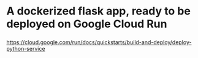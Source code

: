 # A dockerized flask app, ready to be deployed on Google Cloud Run
###
https://cloud.google.com/run/docs/quickstarts/build-and-deploy/deploy-python-service